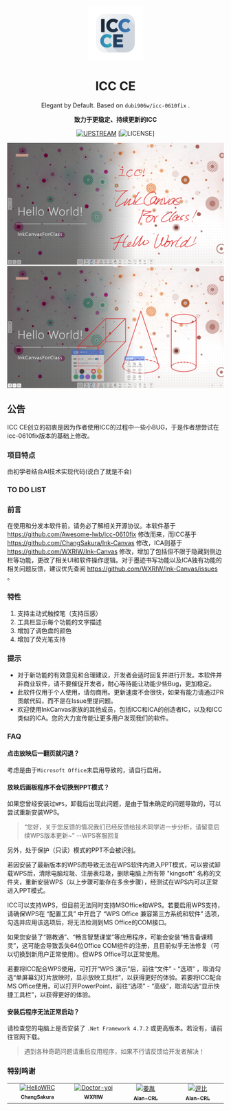 <div align="center">

<img src="icc.png" width="128">

# ICC CE

Elegant by Default. Based on `dubi906w/icc-0610fix` .

**致力于更稳定、持续更新的ICC**

[![UPSTREAM](https://img.shields.io/badge/UpStream-ChangSakura%2FInk--Canvas-red.svg "LICENSE")](https://github.com/Awesome-Iwb/icc-0610fix)
[![LICENSE](https://img.shields.io/badge/License-GPL--3.0-red.svg "LICENSE")]

![Screenshot-1](./Images/icc1.png)
![Screenshot-2](./Images/icc2.png)

</div>

## 公告
ICC CE创立的初衷是因为作者使用ICC的过程中一些小BUG，于是作者想尝试在icc-0610fix版本的基础上修改。

### 项目特点
由初学者结合AI技术实现代码(说白了就是不会)

### TO DO LIST


### 前言
在使用和分发本软件前，请务必了解相关开源协议。本软件基于 https://github.com/Awesome-Iwb/icc-0610fix 修改而来，而ICC基于 https://github.com/ChangSakura/Ink-Canvas 修改，ICA则基于 https://github.com/WXRIW/Ink-Canvas 修改，增加了包括但不限于隐藏到侧边栏等功能，更改了相关UI和软件操作逻辑。对于墨迹书写功能以及ICA独有功能的相关问题反馈，建议优先查阅 https://github.com/WXRIW/Ink-Canvas/issues 。

### 特性
1. 支持主动式触控笔（支持压感）
2. 工具栏显示每个功能的文字描述
3. 增加了调色盘的颜色
4. 增加了荧光笔支持

### 提示
- 对于新功能的有效意见和合理建议，开发者会适时回复并进行开发。本软件并非商业软件，请不要催促开发者，耐心等待能让功能少些Bug，更加稳定。
- 此软件仅用于个人使用，请勿商用。更新速度不会很快，如果有能力请通过PR贡献代码，而不是在Issue里提问题。
- 欢迎使用InkCanvas家族的其他成员，包括ICC和ICA的创造者IC，以及和ICC类似的ICA。您的大力宣传能让更多用户发现我们的软件。

### FAQ

#### 点击放映后一翻页就闪退？
考虑是由于`Microsoft Office`未启用导致的，请自行启用。

#### 放映后画板程序不会切换到PPT模式？
如果您曾经安装过`WPS`，卸载后出现此问题，是由于暂未确定的问题导致的，可以尝试重新安装WPS。
> “您好，关于您反馈的情况我们已经反馈给技术同学进一步分析，请留意后续WPS版本更新~” --WPS客服回复

另外，处于保护（只读）模式的PPT不会被识别。

若因安装了最新版本的WPS而导致无法在WPS软件内进入PPT模式，可以尝试卸载WPS后，清除电脑垃圾、注册表垃圾，删除电脑上所有带 "kingsoft" 名称的文件夹，重新安装WPS（以上步骤可能存在多余步骤），经测试在WPS内可以正常进入PPT模式。

ICC可以支持WPS，但目前无法同时支持MSOffice和WPS。若要启用WPS支持，请确保WPS在 “配置工具” 中开启了 “WPS Office 兼容第三方系统和软件” 选项，勾选并应用该选项后，将无法检测到MS Office的COM接口。

如果您安装了“赣教通”、“畅言智慧课堂”等应用程序，可能会安装“畅言备课精灵”，这可能会导致丢失64位Office COM组件的注册，且目前似乎无法修复（可以切换到新用户正常使用）。但WPS Office可以正常使用。

若要将ICC配合WPS使用，可打开“WPS 演示”后，前往“文件” - “选项” ，取消勾选“单屏幕幻灯片放映时，显示放映工具栏”，以获得更好的体验。若要将ICC配合MS Office使用，可以打开PowerPoint，前往“选项” - “高级”，取消勾选“显示快捷工具栏”，以获得更好的体验。

#### 安装后程序无法正常启动？
请检查您的电脑上是否安装了 `.Net Framework 4.7.2` 或更高版本。若没有，请前往官网下载。

> 遇到各种奇葩问题请重启应用程序，如果不行请反馈给开发者解决！

### 特别鸣谢

<table>
    <tbody>
        <tr>
            <td align="center" valign="top" width="14.28%"><a href="https://github.com/ChangSakura"><img
                        src="https://avatars.githubusercontent.com/u/90511645?v=4" width="100px;"
                        alt="HelloWRC" /><br /><sub><b>ChangSakura</b></sub></a></td>
            <td align="center" valign="top" width="14.28%"><a href="https://github.com/WXRIW"><img
                        src="https://avatars.githubusercontent.com/u/62491584?v=4" width="100px;"
                        alt="Doctor-yoi" /><br /><sub><b>WXRIW</b></sub></a></td>
            <td align="center" valign="top" width="14.28%"><a href="https://github.com/Alan-CRL"><img
                        src="https://avatars.githubusercontent.com/u/92425617?v=4" width="100px;"
                        alt="姜胤" /><br /><sub><b>Alan-CRL</b></sub></a></td>
            <td align="center" valign="top" width="14.28%"><a href="https://github.com/dubi906w"><img
                        src="https://avatars.githubusercontent.com/u/185512682?v=4" width="100px;"
                        alt="逗比" /><br /><sub><b>Alan-CRL</b></sub></a></td>            
        </tr>
    </tbody>
</table>